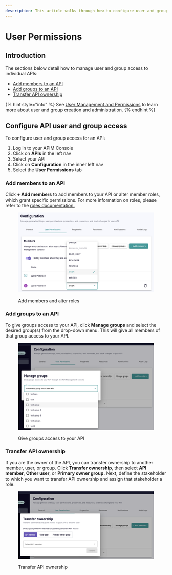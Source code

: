 ```yaml
---
description: This article walks through how to configure user and group access to your APIs
---
```


# User Permissions

## Introduction

The sections below detail how to manage user and group access to individual APIs:

* [Add members to an API](user-permissions.md#add-members-to-an-api)
* [Add groups to an API](user-permissions.md#add-groups-to-an-api)
* [Transfer API ownership](user-permissions.md#transfer-api-ownership)

{% hint style="info" %}
See [User Management and Permissions](../../../administration/user-management-and-permissions.md) to learn more about user and group creation and administration.
{% endhint %}

## Configure API user and group access

To configure user and group access for an API:

1. Log in to your APIM Console
2. Click on **APIs** in the left nav
3. Select your API
4. Click on **Configuration** in the inner left nav
5. Select the **User Permissions** tab

### Add members to an API

Click **+ Add members** to add members to your API or alter member roles, which grant specific permissions. For more information on roles, please refer to the [roles documentation.](../../../administration/user-management-and-permissions.md#roles)

<figure><img src="../../../../.gitbook/assets/user permissions_add members alter roles.png" alt=""><figcaption><p>Add members and alter roles</p></figcaption></figure>

### Add groups to an API

To give groups access to your API, click **Manage groups** and select the desired group(s) from the drop-down menu. This will give all members of that group access to your API.

<figure><img src="../../../../.gitbook/assets/user permissions_manage groups.png" alt=""><figcaption><p>Give groups access to your API</p></figcaption></figure>

### Transfer API ownership

If you are the owner of the API, you can transfer ownership to another member, user, or group. Click **Transfer ownership**, then select **API member**, **Other user**, or **Primary owner group.** Next, define the stakeholder to which you want to transfer API ownership and assign that stakeholder a role.

<figure><img src="../../../../.gitbook/assets/user permissions_transfer ownership.png" alt=""><figcaption><p>Transfer API ownership</p></figcaption></figure>
